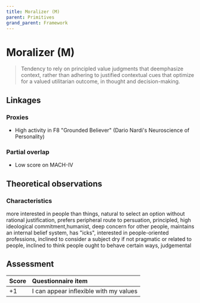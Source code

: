 ```yaml
---
title: Moralizer (M)
parent: Primitives
grand_parent: Framework
---
```


# Moralizer (M)


>Tendency to rely on principled value judgments that deemphasize context, rather than adhering to justified contextual cues that optimize for a valued utilitarian outcome, in thought and decision-making.

## Linkages

### Proxies

* High activity in F8 "Grounded Believer" (Dario Nardi's Neuroscience of Personality)

### Partial overlap

* Low score on MACH-IV

## Theoretical observations

### Characteristics

more interested in people than things, natural to select an option without rational justification, prefers peripheral route to persuation, principled, high ideological commitment,humanist, deep concern for other people, maintains an internal belief system, has "icks", interested in people-oriented professions, inclined to consider a subject dry if not pragmatic or related to people, inclined to think people ought to behave certain ways, judgemental

## Assessment

| Score | Questionnaire item |
| :-----| :--------- |
| +1    | I can appear inflexible with my values |
